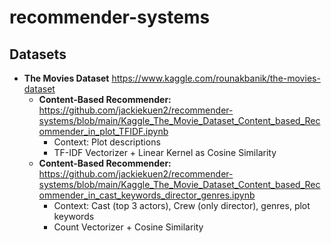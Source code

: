 # recommender-systems

## Datasets
- <strong>The Movies Dataset</strong> https://www.kaggle.com/rounakbanik/the-movies-dataset
  - <strong>Content-Based Recommender: </strong> https://github.com/jackiekuen2/recommender-systems/blob/main/Kaggle_The_Movie_Dataset_Content_based_Recommender_in_plot_TFIDF.ipynb
    - Context: Plot descriptions
    - TF-IDF Vectorizer + Linear Kernel as Cosine Similarity
  - <strong>Content-Based Recommender: </strong>  https://github.com/jackiekuen2/recommender-systems/blob/main/Kaggle_The_Movie_Dataset_Content_based_Recommender_in_cast_keywords_director_genres.ipynb
    - Context: Cast (top 3 actors), Crew (only director), genres, plot keywords
    - Count Vectorizer + Cosine Similarity
